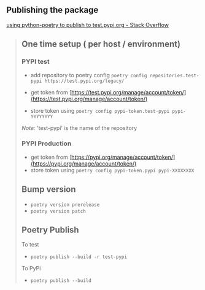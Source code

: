 ## Publishing the package
[using python-poetry to publish to test.pypi.org - Stack Overflow](https://stackoverflow.com/questions/68882603/using-python-poetry-to-publish-to-test-pypi-org)

> ## One time setup ( per host / environment)
> 
> ### PYPI test
> 
> -   add repository to poetry config `poetry config repositories.test-pypi https://test.pypi.org/legacy/`
>     
> -   get token from [https://test.pypi.org/manage/account/token/](https://test.pypi.org/manage/account/token/)
>     
> -   store token using `poetry config pypi-token.test-pypi pypi-YYYYYYYY`
>     
> 
> _Note:_ 'test-pypi' is the name of the repository
> 
> ### PYPI Production
> 
> -   get token from [https://pypi.org/manage/account/token/](https://pypi.org/manage/account/token/)
> -   store token using `poetry config pypi-token.pypi pypi-XXXXXXXX`
> 
> ## Bump version
> 
> -   `poetry version prerelease`
> -   `poetry version patch`
> 
> ## Poetry Publish
> 
> To test
> 
> -   `poetry publish --build -r test-pypi`
> 
> To PyPi
> 
> -   `poetry publish --build`